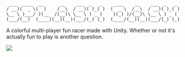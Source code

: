 ```
 ___  ____  __      __    ___  _   _    ____    __    ___  _   _ 
/ __)(  _ \(  )    /__\  / __)( )_( )  (  _ \  /__\  / __)( )_( )
\__ \ )___/ )(__  /(__)\ \__ \ ) _ (    )(_) )/(__)\ \__ \ ) _ ( 
(___/(__)  (____)(__)(__)(___/(_) (_)  (____/(__)(__)(___/(_) (_)
```

A colorful multi-player fun racer made with Unity. Whether or not it's actually fun to play is another question.

![](http://www.zomg.ch/splash-dash.jpg)
